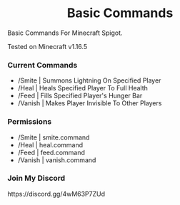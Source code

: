 <h1 align="center">Basic Commands</h1>

Basic Commands For Minecraft Spigot.

Tested on Minecraft v1.16.5

<h3>Current Commands</h3>

- /Smite <player> | Summons Lightning On Specified Player
- /Heal <player> | Heals Specified Player To Full Health
- /Feed <player> | Fills Specified Player's Hunger Bar
- /Vanish | Makes Player Invisible To Other Players

<h3>Permissions</h3>

- /Smite | smite.command
- /Heal | heal.command
- /Feed | feed.command
- /Vanish | vanish.command


<h3>Join My Discord</h3>
https://discord.gg/4wM63P7ZUd
